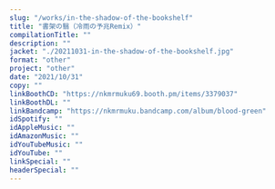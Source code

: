 ```yaml
---
slug: "/works/in-the-shadow-of-the-bookshelf"
title: "書架の翳（冷雨の予兆Remix）"
compilationTitle: ""
description: ""
jacket: "./20211031-in-the-shadow-of-the-bookshelf.jpg"
format: "other"
project: "other"
date: "2021/10/31"
copy: ""
linkBoothCD: "https://nkmrmuku69.booth.pm/items/3379037"
linkBoothDL: ""
linkBandcamp: "https://nkmrmuku.bandcamp.com/album/blood-green"
idSpotify: ""
idAppleMusic: ""
idAmazonMusic: ""
idYouTubeMusic: ""
idYouTube: ""
linkSpecial: ""
headerSpecial: ""
---
```

